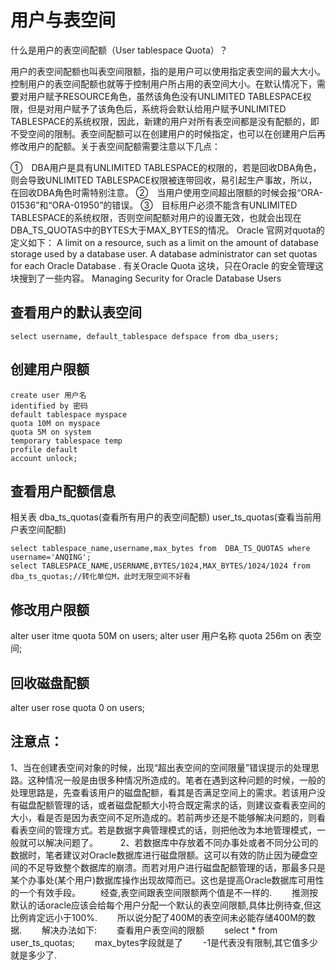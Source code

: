 # 用户与表空间

什么是用户的表空间配额（User tablespace Quota）？

用户的表空间配额也叫表空间限额，指的是用户可以使用指定表空间的最大大小。控制用户的表空间配额也就等于控制用户所占用的表空间大小。在默认情况下，需要对用户赋予RESOURCE角色，虽然该角色没有UNLIMITED TABLESPACE权限，但是对用户赋予了该角色后，系统将会默认给用户赋予UNLIMITED TABLESPACE的系统权限，因此，新建的用户对所有表空间都是没有配额的，即不受空间的限制。表空间配额可以在创建用户的时候指定，也可以在创建用户后再修改用户的配额。关于表空间配额需要注意以下几点：

①　DBA用户是具有UNLIMITED TABLESPACE的权限的，若是回收DBA角色，则会导致UNLIMITED TABLESPACE权限被连带回收，易引起生产事故，所以，在回收DBA角色时需特别注意。
②　当用户使用空间超出限额的时候会报“ORA-01536”和“ORA-01950”的错误。
③　目标用户必须不能含有UNLIMITED TABLESPACE的系统权限，否则空间配额对用户的设置无效，也就会出现在DBA_TS_QUOTAS中的BYTES大于MAX_BYTES的情况。
Oracle 官网对quota的定义如下：
A limit on a resource, such as a limit on the amount of database storage used by a database user. A database administrator can set  quotas for each Oracle Database .
有关Oracle Quota 这块，只在Oracle 的安全管理这块搜到了一些内容。
Managing Security for Oracle Database Users
## 查看用户的默认表空间
```
select username, default_tablespace defspace from dba_users;
```
## 创建用户限额
```
create user 用户名
identified by 密码
default tablespace myspace
quota 10M on myspace
quota 5M on system
temporary tablespace temp
profile default
account unlock;
```
## 查看用户配额信息
相关表
dba_ts_quotas(查看所有用户的表空间配额)
user_ts_quotas(查看当前用户表空间配额)
```
select tablespace_name,username,max_bytes from  DBA_TS_QUOTAS where username='ANQING';
select TABLESPACE_NAME,USERNAME,BYTES/1024,MAX_BYTES/1024/1024 from dba_ts_quotas;//转化单位M，此时无限空间不好看
```
## 修改用户限额
alter user itme quota 50M on users;
alter user 用户名称 quota 256m on 表空间;
## 回收磁盘配额
alter user rose quota 0 on users;

## 注意点：
1、当在创建表空间对象的时候，出现“超出表空间的空间限量”错误提示的处理思路。这种情况一般是由很多种情况所造成的。笔者在遇到这种问题的时候，一般的处理思路是，先查看该用户的磁盘配额，看其是否满足空间上的需求。若该用户没有磁盘配额管理的话，或者磁盘配额大小符合既定需求的话，则建议查看表空间的大小，看是否是因为表空间不足所造成的。若前两步还是不能够解决问题的，则看看表空间的管理方式。若是数据字典管理模式的话，则把他改为本地管理模式，一般就可以解决问题了。 　　
2、若数据库中存放着不同办事处或者不同分公司的数据时，笔者建议对Oracle数据库进行磁盘限额。这可以有效的防止因为硬盘空间的不足导致整个数据库的崩溃。而若对用户进行磁盘配额管理的话，那最多只是某个办事处(某个用户)数据库操作出现故障而已。这也是提高Oracle数据库可用性的一个有效手段。 　　经查,表空间跟表空间限额两个值是不一样的. 　　推测按默认的话oracle应该会给每个用户分配一个默认的表空间限额,具体比例待查,但这比例肯定远小于100%. 　　所以说分配了400M的表空间未必能存储400M的数据. 　　解决办法如下: 　　查看用户表空间的限额 　　select * from user_ts_quotas; 　　max_bytes字段就是了 　　-1是代表没有限制,其它值多少就是多少了.

